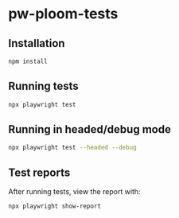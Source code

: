 # pw-ploom-tests

## Installation

```bash
npm install
```

## Running tests

```bash
npx playwright test
```

## Running in headed/debug mode

```bash
npx playwright test --headed --debug
```

## Test reports

After running tests, view the report with:

```bash
npx playwright show-report
```

